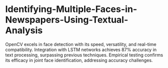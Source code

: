 # Identifying-Multiple-Faces-in-Newspapers-Using-Textual-Analysis
OpenCV excels in face detection with its speed, versatility, and real-time compatibility. Integration with LSTM networks achieves 87% accuracy in text processing, surpassing previous techniques. Empirical testing confirms its efficacy in joint face identification, addressing accuracy challenges.
